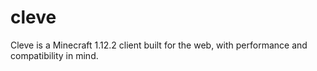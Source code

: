 # cleve
Cleve is a Minecraft 1.12.2 client built for the web, with performance and compatibility in mind.
